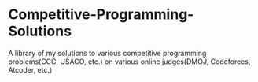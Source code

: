 # Competitive-Programming-Solutions
A library of my solutions to various competitive programming problems(CCC, USACO, etc.) on various online judges(DMOJ, Codeforces, Atcoder, etc.)
